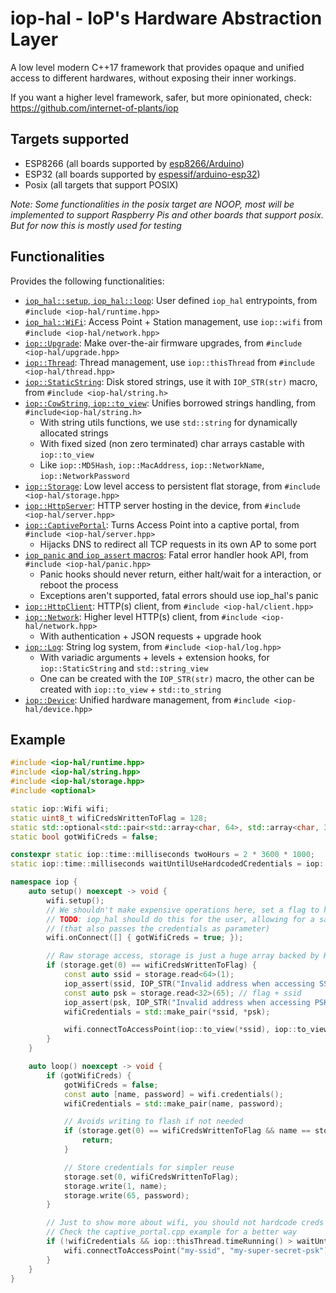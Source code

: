 # iop-hal - IoP's Hardware Abstraction Layer

A low level modern C++17 framework that provides opaque and unified access to different hardwares, without exposing their inner workings.

If you want a higher level framework, safer, but more opinionated, check: https://github.com/internet-of-plants/iop

## Targets supported

- ESP8266 (all boards supported by [esp8266/Arduino](https://github.com/esp8266/Arduino))
- ESP32 (all boards supported by [espessif/arduino-esp32](https://github.com/espressif/arduino-esp32/))
- Posix (all targets that support POSIX)

*Note: Some functionalities in the posix target are NOOP, most will be implemented to support Raspberry Pis and other boards that support posix. But for now this is mostly used for testing*

## Functionalities

Provides the following functionalities:
- [`iop_hal::setup`, `iop_hal::loop`](https://github.com/internet-of-plants/iop-hal/blob/main/include/iop-hal/runtime.hpp): User defined `iop_hal` entrypoints, from `#include <iop-hal/runtime.hpp>`
- [`iop_hal::WiFi`](https://github.com/internet-of-plants/iop-hal/blob/main/include/iop-hal/wifi.hpp): Access Point + Station management, use `iop::wifi` from `#include <iop-hal/network.hpp>`
- [`iop::Upgrade`](https://github.com/internet-of-plants/iop-hal/blob/main/include/iop-hal/upgrade.hpp): Make over-the-air firmware upgrades, from `#include <iop-hal/upgrade.hpp>`
- [`iop::Thread`](https://github.com/internet-of-plants/iop-hal/blob/main/include/iop-hal/thread.hpp): Thread management, use `iop::thisThread` from `#include <iop-hal/thread.hpp>`
- [`iop::StaticString`](https://github.com/internet-of-plants/iop-hal/blob/main/include/iop-hal/string.hpp): Disk stored strings, use it with `IOP_STR(str)` macro, from `#include <iop-hal/string.h>`
- [`iop::CowString`, `iop::to_view`](https://github.com/internet-of-plants/iop-hal/blob/main/include/iop-hal/string.hpp): Unifies borrowed strings handling, from `#include<iop-hal/string.h>`
  - With string utils functions, we use `std::string` for dynamically allocated strings
  - With fixed sized (non zero terminated) char arrays castable with `iop::to_view`
  - Like `iop::MD5Hash`, `iop::MacAddress`, `iop::NetworkName`, `iop::NetworkPassword`
- [`iop::Storage`](https://github.com/internet-of-plants/iop-hal/blob/main/include/iop-hal/storage.hpp): Low level access to persistent flat storage, from `#include <iop-hal/storage.hpp>`
- [`iop::HttpServer`](https://github.com/internet-of-plants/iop-hal/blob/main/include/iop-hal/server.hpp): HTTP server hosting in the device, from `#include <iop-hal/server.hpp>`
- [`iop::CaptivePortal`](https://github.com/internet-of-plants/iop-hal/blob/main/include/iop-hal/server.hpp): Turns Access Point into a captive portal, from `#include <iop-hal/server.hpp>`
  - Hijacks DNS to redirect all TCP requests in its own AP to some port
- [`iop_panic` and `iop_assert` macros](https://github.com/internet-of-plants/iop-hal/blob/main/include/iop-hal/panic.hpp): Fatal error handler hook API, from `#include <iop-hal/panic.hpp>`
  - Panic hooks should never return, either halt/wait for a interaction, or reboot the process
  - Exceptions aren't supported, fatal errors should use iop_hal's panic
- [`iop::HttpClient`](https://github.com/internet-of-plants/iop-hal/blob/main/include/iop-hal/client.hpp): HTTP(s) client, from `#include <iop-hal/client.hpp>`
- [`iop::Network`](https://github.com/internet-of-plants/iop-hal/blob/main/include/iop-hal/network.hpp): Higher level HTTP(s) client, from `#include <iop-hal/network.hpp>`
  -  With authentication + JSON requests + upgrade hook
- [`iop::Log`](https://github.com/internet-of-plants/iop-hal/blob/main/include/iop-hal/client.hpp): String log system, from `#include <iop-hal/log.hpp>`
  - With variadic arguments + levels + extension hooks, for `iop::StaticString` and `std::string_view`
  - One can be created with the `IOP_STR(str)` macro, the other can be created with `iop::to_view` + `std::to_string`
- [`iop::Device`](https://github.com/internet-of-plants/iop-hal/blob/main/include/iop-hal/device.hpp): Unified hardware management, from `#include <iop-hal/device.hpp>`

## Example

```cpp
#include <iop-hal/runtime.hpp>
#include <iop-hal/string.hpp>
#include <iop-hal/storage.hpp>
#include <optional>

static iop::Wifi wifi;
static uint8_t wifiCredsWrittenToFlag = 128;
static std::optional<std::pair<std::array<char, 64>, std::array<char, 32>>> wifiCredentials;
static bool gotWifiCreds = false;

constexpr static iop::time::milliseconds twoHours = 2 * 3600 * 1000;
static iop::time::milliseconds waitUntilUseHardcodedCredentials = iop::thisThread.timeRunning() + twoHours;

namespace iop {
    auto setup() noexcept -> void {
        wifi.setup();
        // We shouldn't make expensive operations here, set a flag to handle later
        // TODO: iop_hal should do this for the user, allowing for a safer Wifi::onConnect
        // (that also passes the credentials as parameter)
        wifi.onConnect([] { gotWifiCreds = true; });

        // Raw storage access, storage is just a huge array backed by HDD/SSD/Flash, not RAM
        if (storage.get(0) == wifiCredsWrittenToFlag) {
            const auto ssid = storage.read<64>(1);
            iop_assert(ssid, IOP_STR("Invalid address when accessing SSID from storage"));
            const auto psk = storage.read<32>(65); // flag + ssid
            iop_assert(psk, IOP_STR("Invalid address when accessing PSK from storage"));
            wifiCredentials = std::make_pair(*ssid, *psk);

            wifi.connectToAccessPoint(iop::to_view(*ssid), iop::to_view(*psk));
        }
    }

    auto loop() noexcept -> void {
        if (gotWifiCreds) {
            gotWifiCreds = false;
            const auto [name, password] = wifi.credentials();
            wifiCredentials = std::make_pair(name, password);

            // Avoids writing to flash if not needed
            if (storage.get(0) == wifiCredsWrittenToFlag && name == storage.read<64>(1) && password == storage.read<32>(65)) {
                return;
            }

            // Store credentials for simpler reuse
            storage.set(0, wifiCredsWrittenToFlag);
            storage.write(1, name);
            storage.write(65, password);
        }

        // Just to show more about wifi, you should not hardcode creds
        // Check the captive_portal.cpp example for a better way
        if (!wifiCredentials && iop::thisThread.timeRunning() > waitUntilUseHardcodedCredetials) {
            wifi.connectToAccessPoint("my-ssid", "my-super-secret-psk");
        }
    }
}
```